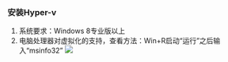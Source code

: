 ### 安装Hyper-v
1. 系统要求：Windows 8专业版以上
2. 电脑处理器对虚拟化的支持，查看方法：Win+R启动“运行”之后输入“msinfo32”
![](http://imglf4.nosdn.127.net/img/Z3JBcDVLWHRpSFZhNmlMa3ZWQmQxWERDRjNDZFdPMFFrUzFSWXY5d2dZZWpxRmxpNkY4VU5BPT0.png?imageView&thumbnail=500x0)